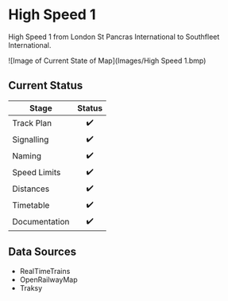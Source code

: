 # High Speed 1
High Speed 1 from London St Pancras International to Southfleet International.

![Image of Current State of Map](Images/High Speed 1.bmp)

## Current Status

| Stage         | Status        |
| ------------- |:-------------:|
| Track Plan     | :heavy_check_mark: |
| Signalling      | :heavy_check_mark:      |
| Naming | :heavy_check_mark:      |
| Speed Limits | :heavy_check_mark: |
| Distances | :heavy_check_mark: |
| Timetable | :heavy_check_mark: |
| Documentation | :heavy_check_mark: |


## Data Sources

- RealTimeTrains
- OpenRailwayMap
- Traksy

